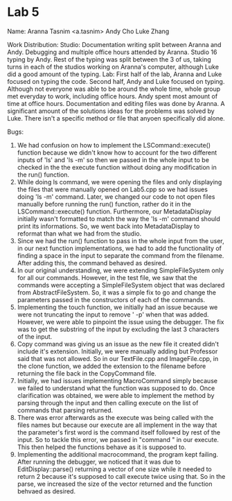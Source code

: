 # Lab 5
Name: Aranna Tasnim <a.tasnim>
Andy Cho
Luke Zhang 

Work Distribution:
Studio: Documentation writing split between Aranna and Andy. Debugging and multiple office hours attended by Aranna. 
Studio 16 typing by Andy. Rest of the typing was split between the 3 of us, taking turns in each of the studios working
on Aranna's computer, although Luke did a good amount of the typing. 
Lab: First half of the lab, Aranna and Luke focused on typing the code. Second half, Andy and Luke focused on typing. 
Although not everyone was able to be around the whole time, whole group met everyday to work, including office hours.
Andy spent most amount of time at office hours. Documentation and editing files was done by Aranna. A significant amount 
of the solutions ideas for the problems was solved by Luke. There isn't a specific method or file that anyoen specifically
did alone. 

Bugs:
1. We had confusion on how to implement the LSCommand::execute() function because we didn't know how to account for the 
two different inputs of 'ls' and 'ls -m' so then we passed in the whole input to be checked in the the execute function 
without doing any modification in the run() function.
2. While doing ls command, we were opening the files and only displaying the files that were manually opened 
on Lab5.cpp so we had issues doing 'ls -m' command. Later, we changed our code to not open files manually before running 
the run() function, rather do it in the LSCommand::execute() function. Furthermore, our MetadataDisplay initially wasn't 
formatted to match the way the 'ls -m' command should print its informations. So, we went back into MetadataDisplay to 
reformat than what we had from the studio.
3. Since we had the run() function to pass in the whole input from the user, in our next function implementations, we 
had to add the functionality of finding a space in the input to separate the command from the filename. After adding this,
the command behaved as desired. 
4. In our original understanding, we were extending SimpleFileSystem only for all our commands. However, in the test 
file, we saw that the commands were accepting a SimpleFileSystem object that was declared from AbstractFileSystem. So, it
was a simple fix to go and change the parameters passed in the constructors of each of the commands.
5. Implementing the touch function, we initially had an issue because we were not truncating the input to remove ' -p' 
when that was added. However, we were able to pinpoint the issue using the debugger. The fix was to get the substring of 
the input by excluding the last 3 characters of the input.
6. Copy command was giving us an issue as the new file it created didn't include it's extension. Initially, we were manually
adding but Professor said that was not allowed. So in our TextFile.cpp and ImageFile.cpp, in the clone function, we added
the extension to the filename before returning the file back in the CopyCommand file.
7. Initially, we had issues implementing MacroCommand simply because we failed to understand what the function was supposed
to do. Once clarification was obtained, we were able to implement the method by parsing through the input and then calling
execute on the list of commands that parsing returned. 
8. There was error afterwards as the execute was being called with the files names but because our execute are all implement
in the way that the parameter's first word is the command itself followed by rest of the input. So to tackle this error, 
we passed in "command " in our execute. This then helped the functions behave as it is supposed to.
9. Implementing the additional macrocommand, the program kept failing. After running the debugger, we noticed that it was 
due to EditDisplay::parse() returning a vector of one size while it needed to return 2 because it's supposed to call execute
twice using that. So in the parse, we increased the size of the vector returned and the function behvaed as desired.

